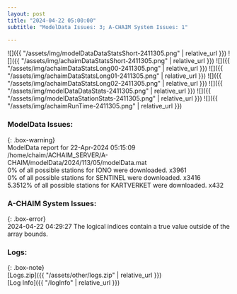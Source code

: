 ```yaml
---
layout: post
title: "2024-04-22 05:00:00"
subtitle: "ModelData Issues: 3; A-CHAIM System Issues: 1"

---
```


![]({{ "/assets/img/modelDataDataStatsShort-2411305.png" | relative_url }})
![]({{ "/assets/img/achaimDataStatsShort-2411305.png" | relative_url }})
![]({{ "/assets/img/achaimDataStatsLong00-2411305.png" | relative_url }})
![]({{ "/assets/img/achaimDataStatsLong01-2411305.png" | relative_url }})
![]({{ "/assets/img/achaimDataStatsLong02-2411305.png" | relative_url }})
![]({{ "/assets/img/modelDataDataStats-2411305.png" | relative_url }})
![]({{ "/assets/img/modelDataStationStats-2411305.png" | relative_url }})
![]({{ "/assets/img/achaimRunTime-2411305.png" | relative_url }})


### ModelData Issues:  
  
{: .box-warning}  
 ModelData report for 22-Apr-2024 05:15:09   
 /home/chaim/ACHAIM_SERVER/A-CHAIM/modelData/2024/113/05/modelData.mat   
 0% of all possible stations for IONO were downloaded. x3961   
 0% of all possible stations for SENTINEL were downloaded. x3416   
 5.3512% of all possible stations for KARTVERKET were downloaded. x432   
  
### A-CHAIM System Issues:  
  
{: .box-error}  
2024-04-22 04:29:27 The logical indices contain a true value outside of the array bounds.  

### Logs:  
  
{: .box-note}  
[Logs.zip]({{ "/assets/other/logs.zip" | relative_url }})  
[Log Info]({{ "/logInfo" | relative_url }})  
